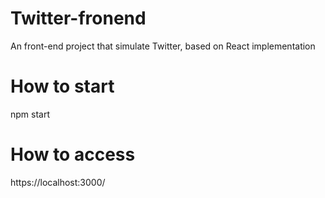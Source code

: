 # Twitter-fronend
An front-end project that simulate Twitter, based on React implementation

# How to start
npm start

# How to access
https://localhost:3000/
